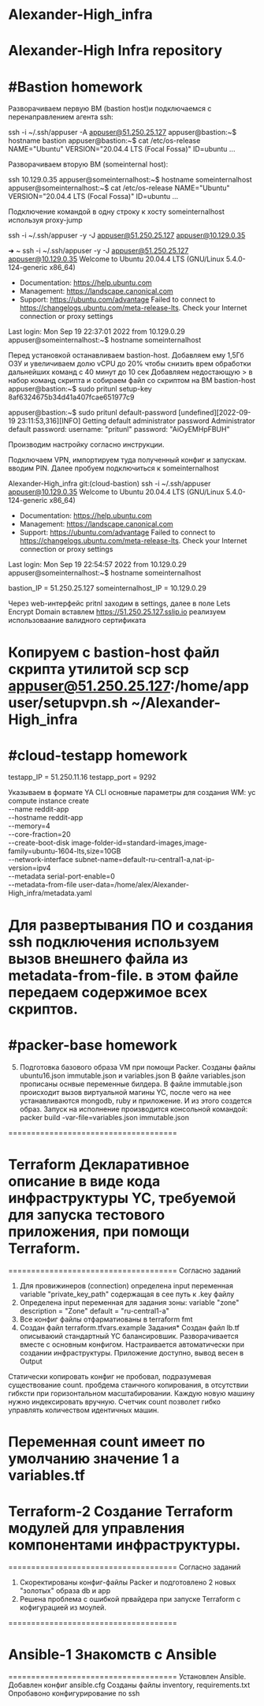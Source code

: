 # Alexander-High_infra
Alexander-High Infra repository
=====================================
#Bastion homework
=====================================
Разворачиваем первую ВМ (bastion host)и подключаемся с перенаправлением агента ssh:

ssh -i ~/.ssh/appuser -A appuser@51.250.25.127
appuser@bastion:~$ hostname
bastion
appuser@bastion:~$ cat /etc/os-release
NAME="Ubuntu"
VERSION="20.04.4 LTS (Focal Fossa)"
ID=ubuntu
...

Разворачиваем вторую ВМ (someinternal host):

ssh 10.129.0.35
appuser@someinternalhost:~$ hostname
someinternalhost
appuser@someinternalhost:~$ cat /etc/os-release
NAME="Ubuntu"
VERSION="20.04.4 LTS (Focal Fossa)"
ID=ubuntu
...

Подключение командой в одну строку к хосту someinternalhost используя proxy-jump

ssh -i ~/.ssh/appuser -y -J appuser@51.250.25.127 appuser@10.129.0.35

➜  ~ ssh -i ~/.ssh/appuser -y -J appuser@51.250.25.127 appuser@10.129.0.35
Welcome to Ubuntu 20.04.4 LTS (GNU/Linux 5.4.0-124-generic x86_64)

 * Documentation:  https://help.ubuntu.com
 * Management:     https://landscape.canonical.com
 * Support:        https://ubuntu.com/advantage
Failed to connect to https://changelogs.ubuntu.com/meta-release-lts. Check your Internet connection or proxy settings

Last login: Mon Sep 19 22:37:01 2022 from 10.129.0.29
appuser@someinternalhost:~$ hostname
someinternalhost

Перед установкой останавливаем bastion-host. Добавляем ему 1,5Гб ОЗУ и увеличиваем долю vCPU до 20% чтобы снизить врем обработки дальнейших команд с 40 минут до 10 сек
Добавляем недостающую > в набор команд скрипта и собираем файл со скриптом на ВМ bastion-host
appuser@bastion:~$ sudo pritunl setup-key
8af6324675b34d41a407fcae651977c9

appuser@bastion:~$ sudo pritunl default-password
[undefined][2022-09-19 23:11:53,316][INFO] Getting default administrator password
Administrator default password:
  username: "pritunl"
  password: "AiOyEMHpFBUH"

Производим настройку согласно инструкции.

Подключаем VPN, импортируем туда полученный конфиг и запускам. вводим PIN. Далее пробуем подключиться к someinternalhost

Alexander-High_infra git:(cloud-bastion) ssh -i ~/.ssh/appuser appuser@10.129.0.35
Welcome to Ubuntu 20.04.4 LTS (GNU/Linux 5.4.0-124-generic x86_64)

 * Documentation:  https://help.ubuntu.com
 * Management:     https://landscape.canonical.com
 * Support:        https://ubuntu.com/advantage
Failed to connect to https://changelogs.ubuntu.com/meta-release-lts. Check your Internet connection or proxy settings

Last login: Mon Sep 19 22:54:57 2022 from 10.129.0.29
appuser@someinternalhost:~$ hostname
someinternalhost

bastion_IP = 51.250.25.127
someinternalhost_IP = 10.129.0.29

Через web-интерфейс pritnl заходим в settings, далее в поле Lets Encrypt Domain вставлем https://51.250.25.127.sslip.io реализуем использоваание валидного сертификата

Копируем с bastion-host файл скрипта утилитой scp
scp appuser@51.250.25.127:/home/appuser/setupvpn.sh ~/Alexander-High_infra
=====================================
#cloud-testapp homework
=====================================
testapp_IP = 51.250.11.16
testapp_port = 9292

Указываем в формате YA CLI основные параметры для создания WM:
yc compute instance create \
  --name reddit-app \
  --hostname reddit-app \
  --memory=4 \
  --core-fraction=20 \
  --create-boot-disk image-folder-id=standard-images,image-family=ubuntu-1604-lts,size=10GB \
  --network-interface subnet-name=default-ru-central1-a,nat-ip-version=ipv4 \
  --metadata serial-port-enable=0 \
  --metadata-from-file user-data=/home/alex/Alexander-High_infra/metadata.yaml

  Для развертывания ПО и создания ssh подключения используем вызов внешнего файла из metadata-from-file. в этом файле передаем содержимое всех скриптов.
=====================================
#packer-base homework
=====================================
5. Подготовка базового образа VM при помощи Packer.
Созданы файлы ubuntu16.json immutable.json и variables.json
В файле variables.json прописаны оснвые переменные билдера.
В файле immutable.json происходит вызов виртуальной магины YC, после чего на нее устанавливаются mongodb, ruby и приложение. И из этого создется образ.
Запуск на исполнение производится консольной командой:
packer build -var-file=variables.json immutable.json

=====================================
# Terraform Декларативное описание в виде кода инфраструктуры YC, требуемой для запуска тестового приложения, при помощи Terraform.
=====================================
Согласно заданий
1) Для провижинеров (connection) определена input переменная variable "private_key_path" содержащая в сее путь к .key файлу
2) Определена input переменная для задания зоны: variable "zone" description = "Zone" default = "ru-central1-a"
3) Все конфиг файлы отфарматиованы в terraform fmt
4) Создан файл  terraform.tfvars.example
Задания*
Создан файл lb.tf описываюий стандартный YC балансировшик. Разворачивается вместе с основным конфигом.
Настраивается автоматически при создании инфраструктуры. Приложение доступно, вывод весен в Output

Статически копировать конфиг не пробовал, подразумевая существование count. пробдема стаичного копирования, в отсутствии гибксти при горизонтальном масштабировании. Каждую новую машину нужно индексировать вручную. Счетчик count позволет гибко управлять количеством идентичных машин.

Переменная count имеет по умолчанию значение 1 а variables.tf
=====================================
# Terraform-2 Создание Terraform модулей для управления компонентами инфраструктуры.
=====================================
Согласно заданий
1) Скоректированы конфиг-файлы Packer и подготовлено 2 новых "золотых" образа db и app
2) Решена проблема с ошибкой првайдера при запуске Terraform с кофигурацией из моулей.

=====================================
# Ansible-1 Знакомств с Ansible
=====================================
Установлен Ansible. Добавлен конфиг ansible.cfg
Созданы файлы inventory, requirements.txt
Опробавоно конфигурирование по ssh

